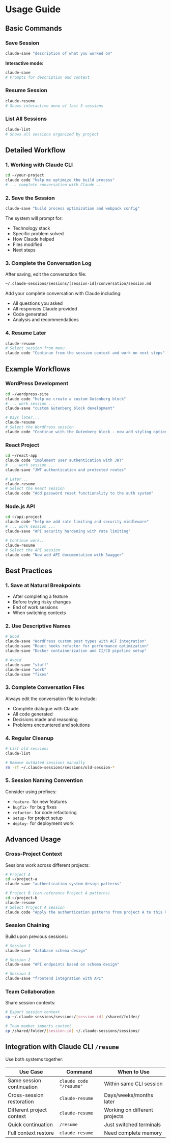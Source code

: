 # Usage Guide

## Basic Commands

### Save Session

```bash
claude-save "description of what you worked on"
```

**Interactive mode:**

```bash
claude-save
# Prompts for description and context
```

### Resume Session

```bash
claude-resume
# Shows interactive menu of last 5 sessions
```

### List All Sessions

```bash
claude-list
# Shows all sessions organized by project
```

## Detailed Workflow

### 1. Working with Claude CLI

```bash
cd ~/your-project
claude code "help me optimize the build process"
# ... complete conversation with Claude ...
```

### 2. Save the Session

```bash
claude-save "build process optimization and webpack config"
```

The system will prompt for:

- Technology stack
- Specific problem solved
- How Claude helped
- Files modified
- Next steps

### 3. Complete the Conversation Log

After saving, edit the conversation file:

```bash
~/.claude-sessions/sessions/[session-id]/conversation/session.md
```

Add your complete conversation with Claude including:

- All questions you asked
- All responses Claude provided
- Code generated
- Analysis and recommendations

### 4. Resume Later

```bash
claude-resume
# Select session from menu
claude code "Continue from the session context and work on next steps"
```

## Example Workflows

### WordPress Development

```bash
cd ~/wordpress-site
claude code "help me create a custom Gutenberg block"
# ... work session ...
claude-save "custom Gutenberg block development"

# Days later...
claude-resume
# Select the WordPress session
claude code "Continue with the Gutenberg block - now add styling options"
```

### React Project

```bash
cd ~/react-app
claude code "implement user authentication with JWT"
# ... work session ...
claude-save "JWT authentication and protected routes"

# Later...
claude-resume
# Select the React session
claude code "Add password reset functionality to the auth system"
```

### Node.js API

```bash
cd ~/api-project
claude code "help me add rate limiting and security middleware"
# ... work session ...
claude-save "API security hardening with rate limiting"

# Continue work...
claude-resume
# Select the API session
claude code "Now add API documentation with Swagger"
```

## Best Practices

### 1. Save at Natural Breakpoints

- After completing a feature
- Before trying risky changes
- End of work sessions
- When switching contexts

### 2. Use Descriptive Names

```bash
# Good
claude-save "WordPress custom post types with ACF integration"
claude-save "React hooks refactor for performance optimization"
claude-save "Docker containerization and CI/CD pipeline setup"

# Avoid
claude-save "stuff"
claude-save "work"
claude-save "fixes"
```

### 3. Complete Conversation Files

Always edit the conversation file to include:

- Complete dialogue with Claude
- All code generated
- Decisions made and reasoning
- Problems encountered and solutions

### 4. Regular Cleanup

```bash
# List old sessions
claude-list

# Remove outdated sessions manually
rm -rf ~/.claude-sessions/sessions/old-session-*
```

### 5. Session Naming Convention

Consider using prefixes:

- `feature-` for new features
- `bugfix-` for bug fixes
- `refactor-` for code refactoring
- `setup-` for project setup
- `deploy-` for deployment work

## Advanced Usage

### Cross-Project Context

Sessions work across different projects:

```bash
# Project A
cd ~/project-a
claude-save "authentication system design patterns"

# Project B (can reference Project A patterns)
cd ~/project-b
claude-resume
# Select Project A session
claude code "Apply the authentication patterns from project A to this React app"
```

### Session Chaining

Build upon previous sessions:

```bash
# Session 1
claude-save "database schema design"

# Session 2
claude-save "API endpoints based on schema design"

# Session 3
claude-save "frontend integration with API"
```

### Team Collaboration

Share session contexts:

```bash
# Export session context
cp ~/.claude-sessions/sessions/[session-id] /shared/folder/

# Team member imports context
cp /shared/folder/[session-id] ~/.claude-sessions/sessions/
```

## Integration with Claude CLI `/resume`

Use both systems together:

| Use Case                  | Command                 | When to Use                   |
| ------------------------- | ----------------------- | ----------------------------- |
| Same session continuation | `claude code "/resume"` | Within same CLI session       |
| Cross-session restoration | `claude-resume`         | Days/weeks/months later       |
| Different project context | `claude-resume`         | Working on different projects |
| Quick continuation        | `/resume`               | Just switched terminals       |
| Full context restore      | `claude-resume`         | Need complete memory          |
